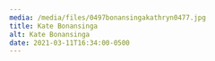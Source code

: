```yaml
---
media: /media/files/0497bonansingakathryn0477.jpg
title: Kate Bonansinga
alt: Kate Bonansinga
date: 2021-03-11T16:34:00-0500
---
```

